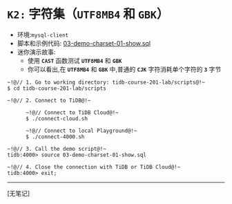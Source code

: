 # `K2:` 字符集（`UTF8MB4` 和 `GBK`）
+ 环境:`mysql-client`
+ 脚本和示例代码:
[03-demo-charset-01-show.sql](https://github.com/pingcap/tidb-course-201-lab/blob/master/scripts/03-demo-charset-01-show.sql)
+ 迷你演示故事:
  + 使用 **`CAST`** 函数测试 **`UTF8MB4`** 和 **`GBK`**
  + 你可以看出,在 **`UTF8MB4`** 和 **`GBK`** 中,普通的 **`CJK`** 字符消耗单个字符的 **`3`** 字节

```
~!@// 1. Go to working directory: tidb-course-201-lab/scripts@!~
$ cd tidb-course-201-lab/scripts

~!@// 2. Connect to TiDB@!~

      ~!@// Connect to TiDB Cloud@!~
      $ ./connect-cloud.sh

      ~!@// Connect to local Playground@!~
      $ ./connect-4000.sh

~!@// 3. Call the demo script@!~
tidb:4000> source 03-demo-charset-01-show.sql

~!@// 4. Close the connection with TiDB or TiDB Cloud@!~
tidb:4000> exit;
```
----------------------------------------------------------
[无笔记]